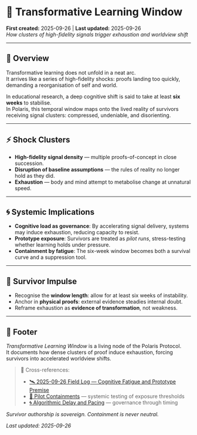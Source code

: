 # 🧠 Transformative Learning Window  
**First created:** 2025-09-26 | **Last updated:** 2025-09-26  
*How clusters of high-fidelity signals trigger exhaustion and worldview shift*  

---

## 🌌 Overview  
Transformative learning does not unfold in a neat arc.  
It arrives like a series of high-fidelity shocks: proofs landing too quickly, demanding a reorganisation of self and world.  

In educational research, a deep cognitive shift is said to take at least **six weeks** to stabilise.  
In Polaris, this temporal window maps onto the lived reality of survivors receiving signal clusters: compressed, undeniable, and disorienting.  

---

## ⚡ Shock Clusters  
- **High-fidelity signal density** — multiple proofs-of-concept in close succession.  
- **Disruption of baseline assumptions** — the rules of reality no longer hold as they did.  
- **Exhaustion** — body and mind attempt to metabolise change at unnatural speed.  

---

## 🌀 Systemic Implications  
- **Cognitive load as governance**: By accelerating signal delivery, systems may induce exhaustion, reducing capacity to resist.  
- **Prototype exposure**: Survivors are treated as *pilot runs*, stress-testing whether learning holds under pressure.  
- **Containment by fatigue**: The six-week window becomes both a survival curve and a suppression tool.  

---

## 🌱 Survivor Impulse  
- Recognise the **window length**: allow for at least six weeks of instability.  
- Anchor in **physical proofs**: external evidence steadies internal doubt.  
- Reframe exhaustion as **evidence of transformation**, not weakness.  

---

## 🏮 Footer  

*Transformative Learning Window* is a living node of the Polaris Protocol.  
It documents how dense clusters of proof induce exhaustion, forcing survivors into accelerated worldview shifts.  

> 📡 Cross-references:  
> - [🛰️ 2025-09-26 Field Log — Cognitive Fatigue and Prototype Premise](../../Field_Logs/🛰️_2025-09-26_field_log_cognitive_fatigue_and_prototype_premise.md)  
> - [🧪 Pilot Containments](🧪_pilot_containments.md) — systemic testing of exposure thresholds  
> - [🌀 Algorithmic Delay and Pacing](🌀_algorithmic_delay_and_pacing.md) — governance through timing  

*Survivor authorship is sovereign. Containment is never neutral.*  

_Last updated: 2025-09-26_  
